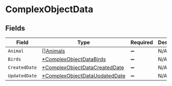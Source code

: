 # ComplexObjectData


## Fields

| Field                                                                                | Type                                                                                 | Required                                                                             | Description                                                                          |
| ------------------------------------------------------------------------------------ | ------------------------------------------------------------------------------------ | ------------------------------------------------------------------------------------ | ------------------------------------------------------------------------------------ |
| `Animal`                                                                             | [][Animals](../../models/shared/animals.md)                                          | :heavy_minus_sign:                                                                   | N/A                                                                                  |
| `Birds`                                                                              | [*ComplexObjectDataBirds](../../models/shared/complexobjectdatabirds.md)             | :heavy_minus_sign:                                                                   | N/A                                                                                  |
| `CreatedDate`                                                                        | [*ComplexObjectDataCreatedDate](../../models/shared/complexobjectdatacreateddate.md) | :heavy_minus_sign:                                                                   | N/A                                                                                  |
| `UpdatedDate`                                                                        | [*ComplexObjectDataUpdatedDate](../../models/shared/complexobjectdataupdateddate.md) | :heavy_minus_sign:                                                                   | N/A                                                                                  |